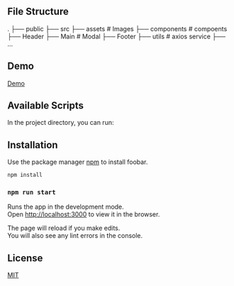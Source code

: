 ## File Structure
.
├── public 
├── src
    ├── assets # Images
    ├── components # compoents
          ├── Header
          ├── Main # Modal
          ├── Footer
    ├── utils      # axios service
├── ...
## Demo

[Demo](https://elastic-panini-066465.netlify.app/)

## Available Scripts

In the project directory, you can run:

## Installation

Use the package manager [npm](https://www.npmjs.com/) to install foobar.

```bash
npm install
```

### `npm run start`

Runs the app in the development mode.\
Open [http://localhost:3000](http://localhost:3000) to view it in the browser.

The page will reload if you make edits.\
You will also see any lint errors in the console.

## License

[MIT](https://choosealicense.com/licenses/mit/)
